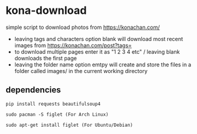 # kona-download

simple script to download photos from https://konachan.com/

- leaving tags and characters option blank will download most recent images from https://konachan.com/post?tags=
- to download multiple pages enter it as "1 2 3 4 etc" / leaving blank downloads the first page
- leaving the folder name option emtpy will create and store the files in a folder called images/ in the current working directory

## dependencies

```
pip install requests beautifulsoup4
```
```
sudo pacman -S figlet (For Arch Linux)
```
```
sudo apt-get install figlet (For Ubuntu/Debian)
```
